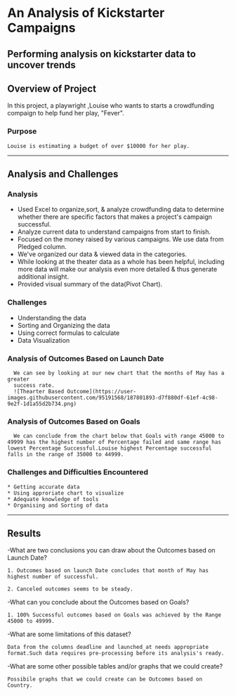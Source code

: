 # An Analysis of Kickstarter Campaigns
  Performing analysis on kickstarter data to uncover trends
--------------------------------------------------------------------------------------------
## Overview of Project
  In this project, a playwright ,Louise who wants to starts a crowdfunding compaign to help fund her play, "Fever".
  ### Purpose
    Louise is estimating a budget of over $10000 for her play.
--------------------------------------------------------------------------------------------------------------------------
## Analysis and Challenges
  ### Analysis
  * Used Excel to organize,sort, & analyze crowdfunding data to determine whether there are specific factors that makes a project's campaign successful.
  * Analyze current data to understand campaigns from start to finish.
  * Focused on the money raised by various campaigns. We use data from Pledged column.
  * We've organized our data & viewed data in the categories.
  * While looking at the theater data as a whole has been helpful, including more data will make our analysis even more detailed & thus generate additional insight.
  * Provided visual summary of the data(Pivot Chart).
  ### Challenges
  * Understanding the data
  * Sorting and Organizing the data
  * Using correct formulas to calculate
  * Data Visualization
  ### Analysis of Outcomes Based on Launch Date
      We can see by looking at our new chart that the months of May has a greater
      success rate.
      ![Thearter Based Outcome](https://user-images.githubusercontent.com/95191568/187801893-d7f880df-61ef-4c98-9e2f-1d1a55d2b734.png)

     
      
      
  ### Analysis of Outcomes Based on Goals
      We can conclude from the chart below that Goals with range 45000 to 49999 has the highest number of Percentage failed and same range has lowest Percentage Successful.Louise highest Percentage successful falls in the range of 35000 to 44999.
      

    

 
  
  
  
  ### Challenges and Difficulties Encountered
    * Getting accurate data
    * Using approriate chart to visualize
    * Adequate knowledge of tools
    * Organising and Sorting of data
  
  
 -------------------------------------------------------------------------------------------------------------------------------------------------------------- 
## Results
  -What are two conclusions you can draw about the Outcomes based on Launch Date?
  
    1. Outcomes based on launch Date concludes that month of May has highest number of successful.
    
    2. Canceled outcomes seems to be steady.


  -What can you conclude about the Outcomes based on Goals?
  
    1. 100% Successful outcomes based on Goals was achieved by the Range 45000 to 49999.
    
  
  -What are some limitations of this dataset?
  
    Data from the columns deadline and launched_at needs appropriate format.Such data requires pre-processing before its analysis's ready.
    

  -What are some other possible tables and/or graphs that we could create?
  
    Possibile graphs that we could create can be Outcomes based on Country.
 

  
  
  
      
 
